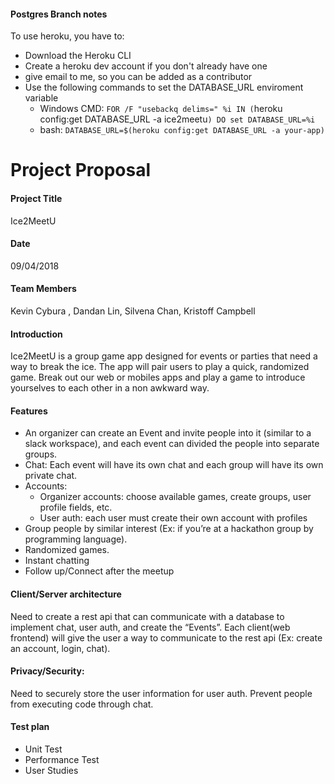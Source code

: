 #### Postgres Branch notes
To use heroku, you have to:

- Download the Heroku CLI
- Create a heroku dev account if you don't already have one
- give email to me, so you can be added as a contributor
- Use the following commands to set the DATABASE_URL enviroment variable
    - Windows CMD: `FOR /F "usebackq delims=" %i IN (`heroku config:get DATABASE_URL -a ice2meetu`) DO set DATABASE_URL=%i`
    - bash: `DATABASE_URL=$(heroku config:get DATABASE_URL -a your-app)`

# Project Proposal

#### Project Title
Ice2MeetU

#### Date
09/04/2018

#### Team Members
Kevin Cybura , Dandan Lin,  Silvena Chan, Kristoff Campbell

#### Introduction
Ice2MeetU is a group game app designed for events or parties that need a way to break the ice. The app will pair users to play a quick, randomized game. Break out our web or mobiles apps and play a game to introduce yourselves to each other in a non awkward way. 

#### Features
- An organizer can create an Event and invite people into it (similar to a slack workspace), and each event can divided the people into separate groups.
- Chat: Each event will have its own chat and each group will have its own private chat.
- Accounts:
    - Organizer accounts: choose available games, create groups, user profile fields, etc.
    - User auth: each user must create their own account with profiles
- Group people by similar interest (Ex: if you’re at a hackathon group by programming language).
- Randomized games.
- Instant chatting 
- Follow up/Connect after the meetup

#### Client/Server architecture
Need to create a rest api that can communicate with a database to implement chat, user auth, and create the “Events”. Each client(web frontend) will give the user a way to communicate to the rest api (Ex: create an account, login, chat).

#### Privacy/Security:
Need to securely store the user information for user auth. Prevent people from executing code through chat.

#### Test plan 
- Unit Test
- Performance Test
- User Studies
